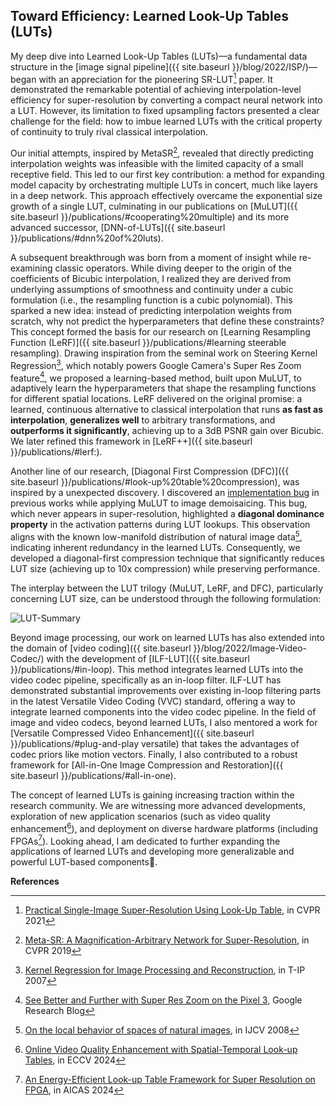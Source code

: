 ## Toward Efficiency: Learned Look-Up Tables (LUTs)

My deep dive into Learned Look-Up Tables (LUTs)—a fundamental data structure in the [image signal pipeline]({{ site.baseurl }}/blog/2022/ISP/)—began with an appreciation for the pioneering SR-LUT[^SRLUT] paper. It demonstrated the remarkable potential of achieving interpolation-level efficiency for super-resolution by converting a compact neural network into a LUT. However, its limitation to fixed upsampling factors presented a clear challenge for the field: how to imbue learned LUTs with the critical property of continuity to truly rival classical interpolation.

Our initial attempts, inspired by MetaSR[^MetaSR], revealed that directly predicting interpolation weights was infeasible with the limited capacity of a small receptive field. This led to our first key contribution: a method for expanding model capacity by orchestrating multiple LUTs in concert, much like layers in a deep network. This approach effectively overcame the exponential size growth of a single LUT, culminating in our publications on [MuLUT]({{ site.baseurl }}/publications/#cooperating%20multiple) and its more advanced successor, [DNN-of-LUTs]({{ site.baseurl }}/publications/#dnn%20of%20luts).

A subsequent breakthrough was born from a moment of insight while re-examining classic operators. While diving deeper to the origin of the coefficients of Bicubic interpolation, I realized they are derived from underlying assumptions of smoothness and continuity under a cubic formulation (i.e., the resampling function is a cubic polynomial). This sparked a new idea: instead of predicting interpolation weights from scratch, why not predict the hyperparameters that define these constraints? This concept formed the basis for our research on [Learning Resampling Function (LeRF)]({{ site.baseurl }}/publications/#learning steerable resampling). Drawing inspiration from the seminal work on Steering Kernel Regression[^SKR], which notably powers Google Camera's Super Res Zoom feature[^SuperRes], we proposed a learning-based method, built upon MuLUT, to adaptively learn the hyperparameters that shape the resampling functions for different spatial locations. LeRF delivered on the original promise: a learned, continuous alternative to classical interpolation that runs **as fast as interpolation**, **generalizes well** to arbitrary transformations, and **outperforms it significantly**, achieving up to a 3dB PSNR gain over Bicubic. We later refined this framework in [LeRF++]({{ site.baseurl }}/publications/#lerf:).

Another line of our research, [Diagonal First Compression (DFC)]({{ site.baseurl }}/publications/#look-up%20table%20compression), was inspired by a unexpected discovery. I discovered an [implementation bug](https://github.com/ddlee-cn/MuLUT/blob/cfbf43b4ec8212e50c2476f03b29cf01b8c4014b/sr/4_test_lut.py#L178) in previous works while applying MuLUT to image demoisaicing. This bug, which never appears in super-resolution, highlighted a **diagonal dominance property** in the activation patterns during LUT lookups. This observation aligns with the known low-manifold distribution of natural image data[^LocalBehavior], indicating inherent redundancy in the learned LUTs. Consequently, we developed a diagonal-first compression technique that significantly reduces LUT size (achieving up to 10x compression) while preserving performance.

The interplay between the LUT trilogy (MuLUT, LeRF, and DFC), particularly concerning LUT size, can be understood through the following formulation:

![LUT-Summary](https://i.imgur.com/njDYybL.png)

Beyond image processing, our work on learned LUTs has also extended into the domain of [video coding]({{ site.baseurl }}/blog/2022/Image-Video-Codec/) with the development of [ILF-LUT]({{ site.baseurl }}/publications/#in-loop). This method integrates learned LUTs into the video codec pipeline, specifically as an in-loop filter. ILF-LUT has demonstrated substantial improvements over existing in-loop filtering parts in the latest Versatile Video Coding (VVC) standard, offering a way to integrate learned components into the video codec pipeline. In the field of image and video codecs, beyond learned LUTs, I also mentored a work for [Versatile Compressed Video Enhancement]({{ site.baseurl }}/publications/#plug-and-play versatile) that takes the advantages of codec priors like motion vectors. Finally, I also contributed to a robust framework for [All-in-One Image Compression and Restoration]({{ site.baseurl }}/publications/#all-in-one).

The concept of learned LUTs is gaining increasing traction within the research community. We are witnessing more advanced developments, exploration of new application scenarios (such as video quality enhancement[^VQE-LUT]), and deployment on diverse hardware platforms (including FPGAs[^FPGA-LUT]). Looking ahead, I am dedicated to further expanding the applications of learned LUTs and developing more generalizable and powerful LUT-based components🚀.


**References**


[^SRLUT]: [Practical Single-Image Super-Resolution Using Look-Up Table](https://openaccess.thecvf.com/content/CVPR2021/html/Jo_Practical_Single-Image_Super-Resolution_Using_Look-Up_Table_CVPR_2021_paper.html), in CVPR 2021
[^MetaSR]: [Meta-SR: A Magnification-Arbitrary Network for Super-Resolution](https://openaccess.thecvf.com/content_CVPR_2019/html/Hu_Meta-SR_A_Magnification-Arbitrary_Network_for_Super-Resolution_CVPR_2019_paper.html), in CVPR 2019
[^SuperRes]: [See Better and Further with Super Res Zoom on the Pixel 3](https://research.google/blog/see-better-and-further-with-super-res-zoom-on-the-pixel-3/), Google Research Blog
[^SKR]: [Kernel Regression for Image Processing and Reconstruction](http://ieeexplore.ieee.org/document/4060955/), in T-IP 2007
[^VQE-LUT]: [Online Video Quality Enhancement with Spatial-Temporal Look-up Tables](http://arxiv.org/abs/2311.13616), in ECCV 2024
[^FPGA-LUT]: [An Energy-Efficient Look-up Table Framework for Super Resolution on FPGA](https://ieeexplore.ieee.org/abstract/document/10595880), in AICAS 2024
[^LocalBehavior]: [On the local behavior of spaces of natural images](https://link.springer.com/article/10.1007/s11263-007-0056-x), in IJCV 2008